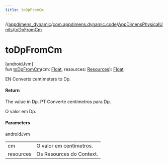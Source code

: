 ```yaml
---
title: toDpFromCm
---
```

//[appdimens_dynamic](../../../index.html)/[com.appdimens.dynamic.code](../index.html)/[AppDimensPhysicalUnits](index.html)/[toDpFromCm](to-dp-from-cm.html)



# toDpFromCm



[androidJvm]\
fun [toDpFromCm](to-dp-from-cm.html)(cm: [Float](https://kotlinlang.org/api/core/kotlin-stdlib/kotlin/-float/index.html), resources: [Resources](https://developer.android.com/reference/kotlin/android/content/res/Resources.html)): [Float](https://kotlinlang.org/api/core/kotlin-stdlib/kotlin/-float/index.html)



EN Converts centimeters to Dp.



#### Return



The value in Dp. PT Converte centímetros para Dp.



O valor em Dp.



#### Parameters


androidJvm

| | |
|---|---|
| cm | O valor em centímetros. |
| resources | Os Resources do Context. |



